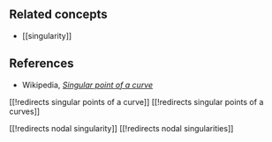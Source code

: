 

## Related concepts

* [[singularity]]

## References

* Wikipedia, _[Singular point of a curve](https://en.wikipedia.org/wiki/Singular_point_of_a_curve)_

[[!redirects singular points of a curve]]
[[!redirects singular points of a curves]]


[[!redirects nodal singularity]]
[[!redirects nodal singularities]]

